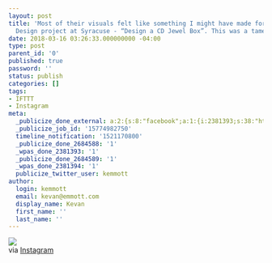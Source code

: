 ```yaml
---
layout: post
title: 'Most of their visuals felt like something I might have made for an Advertising
  Design project at Syracuse - “Design a CD Jewel Box”. This was a tamer one. #MGMT'
date: 2018-03-16 03:26:33.000000000 -04:00
type: post
parent_id: '0'
published: true
password: ''
status: publish
categories: []
tags:
- IFTTT
- Instagram
meta:
  _publicize_done_external: a:2:{s:8:"facebook";a:1:{i:2381393;s:38:"https://facebook.com/10155150488011816";}s:7:"twitter";a:1:{i:2381394;s:53:"https://twitter.com/kemmott/status/974487095380271104";}}
  _publicize_job_id: '15774982750'
  timeline_notification: '1521170800'
  _publicize_done_2684588: '1'
  _wpas_done_2381393: '1'
  _publicize_done_2684589: '1'
  _wpas_done_2381394: '1'
  publicize_twitter_user: kemmott
author:
  login: kemmott
  email: kevan@emmott.com
  display_name: Kevan
  first_name: ''
  last_name: ''
---
```

<div><img src="{{ site.url }}/assets/images/blog/f33b5-28763163_392583354540539_918571875435544576_n.jpg" style="max-width:600px;" />
<div>via <a href="http://ift.tt/2FUsPuT">Instagram</a></div>
</div>
